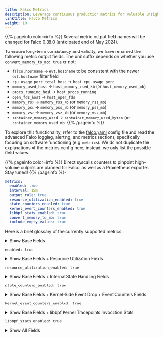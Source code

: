 ```yaml
---
title: Falco Metrics 
description: Leverage continuous production metrics for valuable insights
linktitle: Falco Metrics
weight: 10
---
```


{{% pageinfo color=info %}}
Several metric output field names will be changed for Falco 0.38.0 (anticipated end of May 2024).

To ensure long-term consistency and validity, we have renamed the following metric output fields. The unit suffix depends on whether you use `convert_memory_to_mb: true` or not:

- `falco.hostname` -> `evt.hostname` to be consistent with the newer `evt.hostname` filter field
- `cpu_usage_perc_total_host` -> `host_cpu_usage_perc`
- `memory_used_host` -> `host_memory_used_kb` (or `host_memory_used_mb`)
- `procs_running_hos`t -> `host_procs_running`
- `open_fds_host` -> `host_open_fds`
- `memory_rss` -> `memory_rss_kb` (or `memory_rss_mb`)
- `memory_pss` -> `memory_pss_kb` (or `memory_pss_mb`)
- `memory_vsz` -> `memory_vsz_kb` (or `memory_vsz_mb`)
- `container_memory_used` -> `container_memory_used_bytes` (or `container_memory_used_mb`)
{{% /pageinfo %}}

To explore this functionality, refer to the [falco.yaml](https://github.com/falcosecurity/falco/blob/master/falco.yaml) config file and read the advanced Falco logging, alerting, and metrics sections, specifically focusing on software functioning (e.g. `metrics`). We do not duplicate the explanations of the metrics config here; instead, we only list the possible field values.

{{% pageinfo color=info %}}
Direct syscalls counters to pinpoint high-volume culprits are planned for Falco, as well as a Prometheus exporter. Stay tuned!
{{% /pageinfo %}}

```yaml
metrics:
  enabled: true
  interval: 15m
  output_rule: true
  resource_utilization_enabled: true
  state_counters_enabled: true
  kernel_event_counters_enabled: true
  libbpf_stats_enabled: true
  convert_memory_to_mb: true
  include_empty_values: true
```

Here is a brief glossary of the currently supported metrics:

<details>
  <summary> Show Base Fields
  
  `enabled: true`
  </summary>

```yaml
{
  "hostname": "test",
  "output": "Falco metrics snapshot",
  "output_fields": {
    "evt.source": "syscall",
    "evt.time": 1706043847488647460,
    "falco.duration_sec": 19,
    "falco.evts_rate_sec": 8326.2, # Taken between 2 metrics snapshots
    "falco.host_boot_ts": 1705377771000000000,
    "falco.host_num_cpus": 20,
    "falco.hostname": "test",
    "falco.kernel_release": "6.6.7-200.fc39.x86_64",
    "falco.num_evts": 137676,
    "falco.num_evts_prev": 129349,
    "falco.outputs_queue_num_drops": 0,
    "falco.start_ts": 1706043828486423408,
    "falco.version": "0.37.0",
    "scap.engine_name": "bpf"
  },
  "priority": "Informational",
  "rule": "Falco internal: metrics snapshot",
  "source": "internal",
  "time": "2024-01-23T21:04:07.488647460Z"
}
```
  
</details>

<details>
  <summary> Show Base Fields + Resource Utilization Fields
  
  `resource_utilization_enabled: true`
  </summary>

```yaml
{
  "hostname": "test",
  "output": "Falco metrics snapshot",
  "output_fields": {
    "evt.source": "syscall",
    "evt.time": 1706043953457954271,
    "falco.container_memory_used": 0, # Memory usage of the Falco process, only relevant for Kubernetes daemonset deployments, similar to container_memory_working_set_bytes
    "falco.cpu_usage_perc": 3.2, # CPU usage (percentage of one CPU) of the Falco process, equivalent to `ps` output
    "falco.cpu_usage_perc_total_host": 3.0, # Overall CPU usage of the underlying host
    "falco.duration_sec": 32,
    "falco.evts_rate_sec": 7146.3, # Taken between 2 metrics snapshots
    "falco.host_boot_ts": 1705377771000000000,
    "falco.host_num_cpus": 20,
    "falco.hostname": "test",
    "falco.kernel_release": "6.6.7-200.fc39.x86_64",
    "falco.memory_pss": 57, # Memory usage of the Falco process
    "falco.memory_rss": 60, # Memory usage of the Falco process
    "falco.memory_used_host": 17264, # Overall memory usage of the underlying host
    "falco.memory_vsz": 1127, # Memory usage of the Falco process
    "falco.num_evts": 223960,
    "falco.num_evts_prev": 216814,
    "falco.open_fds_host": 21640, # Overall currently open fds of the underlying host
    "falco.outputs_queue_num_drops": 0,
    "falco.procs_running_host": 2, # `procs_running` value obtained from ${HOST_ROOT}/proc/stat of the underlying host, showing a lower number than currently alive procs
    "falco.start_ts": 1706043921455239905,
    "falco.version": "0.37.0",
    "scap.engine_name": "bpf"
  },
  "priority": "Informational",
  "rule": "Falco internal: metrics snapshot",
  "source": "internal",
  "time": "2024-01-23T21:05:53.457954271Z"
}
```
  
</details>

<details>
  <summary> Show Base Fields + Internal State Handling Fields
  
  `state_counters_enabled: true`
  </summary>

Most counters are monotonic/all-time counts, with some exceptions indicated below where the current snapshot is measured.

```yaml
{
  "hostname": "test",
  "output": "Falco metrics snapshot",
  "output_fields": {
    "evt.source": "syscall",
    "evt.time": 1706055905641977144,
    "falco.duration_sec": 26,
    "falco.evts_rate_sec": 8595.5, # Taken between 2 metrics snapshots
    "falco.host_boot_ts": 1705377771000000000,
    "falco.host_num_cpus": 20,
    "falco.hostname": "test",
    "falco.kernel_release": "6.6.7-200.fc39.x86_64",
    # Internally, Falco is granular and talks about `threads`, not processes
    "falco.n_added_fds": 13377,
    "falco.n_added_threads": 1921,
    "falco.n_cached_fd_lookups": 174721,
    "falco.n_cached_thread_lookups": 176428,
    "falco.n_containers": 0, # Number of containers stored by Falco at a given time (current snapshot, not monotonic)
    "falco.n_drops_full_threadtable": 0, # Drops due to a full process cache table, internally called threadtable
    "falco.n_failed_fd_lookups": 13374,
    "falco.n_failed_thread_lookups": 4413,
    "falco.n_fds": 131522, # Number of fds stored in threadtable (current snapshot, not monotonic)
    "falco.n_missing_container_images": 0, # Number of containers stored by Falco without a container image at a given time (current snapshot, not monotonic)
    "falco.n_noncached_fd_lookups": 33356,
    "falco.n_noncached_thread_lookups": 74493,
    "falco.n_removed_fds": 5940,
    "falco.n_removed_threads": 123,
    "falco.n_retrieve_evts_drops": 1258,
    "falco.n_retrieved_evts": 15112,
    "falco.n_store_evts_drops": 0,
    "falco.n_stored_evts": 17340,
    "falco.n_threads": 1798, # Number of threads stored in threadtable (current snapshot, not monotonic)
    "falco.num_evts": 221862,
    "falco.num_evts_prev": 213266,
    "falco.outputs_queue_num_drops": 0,
    "falco.start_ts": 1706055879639303895,
    "falco.version": "0.37.0",
    "scap.engine_name": "bpf"
  },
  "priority": "Informational",
  "rule": "Falco internal: metrics snapshot",
  "source": "internal",
  "time": "2024-01-24T00:25:05.641977144Z"
}
```
  
</details>

<details>
  <summary> Show Base Fields + Kernel-Side Event Drop + Event Counters Fields
  
  `kernel_event_counters_enabled: true`
  </summary>

```yaml
{
  "hostname": "test",
  "output": "Falco metrics snapshot",
  "output_fields": {
    "evt.source": "syscall",
    "evt.time": 1706044368930973591,
    "falco.duration_sec": 34,
    "falco.evts_rate_sec": 7157.8, # Taken between 2 metrics snapshots
    "falco.host_boot_ts": 1705377771000000000,
    "falco.host_num_cpus": 20,
    "falco.hostname": "test",
    "falco.kernel_release": "6.6.7-200.fc39.x86_64",
    "falco.num_evts": 244419,
    "falco.num_evts_prev": 237261,
    "falco.outputs_queue_num_drops": 0,
    "falco.start_ts": 1706044334928318624,
    "falco.version": "0.37.0",
    # scap -> capture / kernel-side counters
    "scap.engine_name": "bpf",
    "scap.evts_drop_rate_sec": 0.0, # Taken between 2 metrics snapshots
    "scap.evts_rate_sec": 7061.8, # Taken between 2 metrics snapshots
    "scap.n_drops": 0, # Monotonic counter all-time kernel side drops
    # Coarse-grained (non-comprehensive) categories for more granular insights
    "scap.n_drops_buffer_clone_fork_enter": 0,
    "scap.n_drops_buffer_clone_fork_exit": 0,
    "scap.n_drops_buffer_close_exit": 0,
    "scap.n_drops_buffer_connect_enter": 0,
    "scap.n_drops_buffer_connect_exit": 0,
    "scap.n_drops_buffer_dir_file_enter": 0,
    "scap.n_drops_buffer_dir_file_exit": 0,
    "scap.n_drops_buffer_execve_enter": 0,
    "scap.n_drops_buffer_execve_exit": 0,
    "scap.n_drops_buffer_open_enter": 0,
    "scap.n_drops_buffer_open_exit": 0,
    "scap.n_drops_buffer_other_interest_enter": 0,
    "scap.n_drops_buffer_other_interest_exit": 0,
    "scap.n_drops_buffer_proc_exit": 0,
    "scap.n_drops_buffer_total": 0,
    "scap.n_drops_bug": 0,
    "scap.n_drops_page_faults": 0,
    "scap.n_drops_perc": 0.0, # Taken between 2 metrics snapshots (percentage drops)
    "scap.n_drops_prev": 0,
    "scap.n_drops_scratch_map": 0,
    "scap.n_evts": 252887,
    "scap.n_evts_prev": 245825
  },
  "priority": "Informational",
  "rule": "Falco internal: metrics snapshot",
  "source": "internal",
  "time": "2024-01-23T21:12:48.930973591Z"
}
```

</details>

<details>
  <summary> Show Base Fields + libbpf Kernel Tracepoints Invocation Stats

  `libbpf_stats_enabled: true`
  </summary>

Applies only for `ebpf` and `modern_ebpf`, requires `sysctl kernel.bpf_stats_enabled=1` kernel setting as precondition. Compare to `bpftool prog show` capabilities.

Here is a snippet with respect to the kernel tracepoints for an `x86_64` machine:

```yaml
{
  "hostname": "test",
  "output": "Falco metrics snapshot",
  "output_fields": {
    "evt.source": "syscall",
    "evt.time": 1706044504680365101,
    "falco.duration_sec": 38,
    "falco.evts_rate_sec": 7412.0,
    "falco.host_boot_ts": 1705377771000000000,
    "falco.host_num_cpus": 20,
    "falco.hostname": "test",
    "falco.kernel_release": "6.6.7-200.fc39.x86_64",
    "falco.num_evts": 374721,
    "falco.num_evts_prev": 367309,
    "falco.outputs_queue_num_drops": 0,
    "falco.start_ts": 1706044466678892863,
    "falco.version": "0.37.0",
    "scap.engine_name": "bpf",
    "scap.n_drops_perc": 0.0,
    # libbpf stats -> all-time kernel tracepoints invocations stats for an `x86_64` machine
    # Note: no equivalent stats for kmod driver available
    "scap.page_fault_kern.avg_time_ns": 0, # Disabled by default
    "scap.page_fault_kern.run_cnt": 0,
    "scap.page_fault_kern.run_time_ns": 0,
    "scap.page_fault_user.avg_time_ns": 0, # Disabled by default
    "scap.page_fault_user.run_cnt": 0,
    "scap.page_fault_user.run_time_ns": 0,
    "scap.sched_process_e.avg_time_ns": 4281, # scheduler process exit tracepoint, used to purge procs from process cache
    "scap.sched_process_e.run_cnt": 343,
    "scap.sched_process_e.run_time_ns": 1468454,
    "scap.sched_switch.avg_time_ns": 0, # Disabled by default
    "scap.sched_switch.run_cnt": 0,
    "scap.sched_switch.run_time_ns": 0,
    "scap.signal_deliver.avg_time_ns": 0, # Disabled by default
    "scap.signal_deliver.run_cnt": 0,
    "scap.signal_deliver.run_time_ns": 0,
    "scap.sys_enter.avg_time_ns": 492, # syscall enter (raw) tracepoint
    "scap.sys_enter.run_cnt": 967880,
    "scap.sys_enter.run_time_ns": 476207280,
    "scap.sys_exit.avg_time_ns": 534, # syscall exit (raw) tracepoint
    "scap.sys_exit.run_cnt": 967860,
    "scap.sys_exit.run_time_ns": 517146471
  },
  "priority": "Informational",
  "rule": "Falco internal: metrics snapshot",
  "source": "internal",
  "time": "2024-01-23T21:15:04.680365101Z"
}
```

Here is a snippet with respect to the kernel tracepoints for an `aarch64` machine:

```yaml
{
  "hostname": "lima-falco-fedora",
  "output": "Falco metrics snapshot",
  "output_fields": {
    "evt.source": "syscall",
    "falco.host_num_cpus": 8,
    "falco.hostname": "lima-falco-fedora",
    "falco.kernel_release": "6.5.6-300.fc39.aarch64",
    # libbpf stats -> all-time kernel tracepoints invocations stats for an `aarch64` machine
    # Note: no equivalent stats for kmod driver available
    "scap.sched_p_exec.avg_time_ns": 12948, # to address certain architecture differences or limitations, need to tap into the scheduler instead of the raw tracepoint concerning the clone/fork/execve* syscalls
    "scap.sched_p_exec.run_cnt": 17,
    "scap.sched_p_exec.run_time_ns": 220124,
    "scap.sched_p_fork.avg_time_ns": 18931, # to address certain architecture differences or limitations, need to tap into the scheduler instead of the raw tracepoint concerning the clone/fork/execve* syscalls
    "scap.sched_p_fork.run_cnt": 17,
    "scap.sched_p_fork.run_time_ns": 321833,
    "scap.sched_proc_exit.avg_time_ns": 2595, # scheduler process exit tracepoint, used to purge procs from process cache
    "scap.sched_proc_exit.run_cnt": 17,
    "scap.sched_proc_exit.run_time_ns": 44124,
    "scap.sys_enter.avg_time_ns": 54, # syscall enter (raw) tracepoint
    "scap.sys_enter.run_cnt": 54209,
    "scap.sys_enter.run_time_ns": 2963165,
    "scap.sys_exit.avg_time_ns": 103, # syscall exit (raw) tracepoint
    "scap.sys_exit.run_cnt": 54192,
    "scap.sys_exit.run_time_ns": 5619856
  },
  "priority": "Informational",
  "rule": "Falco internal: metrics snapshot",
  "source": "internal",
  "time": "2024-01-23T18:48:42.834888156Z"
}
```
</details>

<details>
  <summary> Show All Fields
  </summary>

```yaml
{
  "hostname": "test",
  "output": "Falco metrics snapshot",
  "output_fields": {
    "evt.source": "syscall",
    "evt.time": 1706056354914990455,
    "falco.container_memory_used": 0,
    "falco.cpu_usage_perc": 3.0,
    "falco.cpu_usage_perc_total_host": 3.3,
    "falco.duration_sec": 415,
    "falco.evts_rate_sec": 17926.1,
    "falco.host_boot_ts": 1705377771000000000,
    "falco.host_num_cpus": 20,
    "falco.hostname": "test",
    "falco.kernel_release": "6.6.7-200.fc39.x86_64",
    "falco.memory_pss": 169,
    "falco.memory_rss": 170,
    "falco.memory_used_host": 14259,
    "falco.memory_vsz": 1127,
    "falco.n_added_fds": 99134,
    "falco.n_added_threads": 3405,
    "falco.n_cached_fd_lookups": 3960903,
    "falco.n_cached_thread_lookups": 4017248,
    "falco.n_containers": 0,
    "falco.n_drops_full_threadtable": 0,
    "falco.n_failed_fd_lookups": 389051,
    "falco.n_failed_thread_lookups": 6243,
    "falco.n_fds": 133014,
    "falco.n_missing_container_images": 0,
    "falco.n_noncached_fd_lookups": 712176,
    "falco.n_noncached_thread_lookups": 1338273,
    "falco.n_removed_fds": 91240,
    "falco.n_removed_threads": 1589,
    "falco.n_retrieve_evts_drops": 155908,
    "falco.n_retrieved_evts": 342296,
    "falco.n_store_evts_drops": 0,
    "falco.n_stored_evts": 398285,
    "falco.n_threads": 1812,
    "falco.num_evts": 5043045,
    "falco.num_evts_prev": 5025657,
    "falco.open_fds_host": 21040,
    "falco.outputs_queue_num_drops": 0,
    "falco.procs_running_host": 1,
    "falco.start_ts": 1706055939912506103,
    "falco.version": "0.37.0",
    "scap.engine_name": "bpf",
    "scap.evts_drop_rate_sec": 0.0,
    "scap.evts_rate_sec": 17629.2,
    "scap.n_drops": 0,
    "scap.n_drops_buffer_clone_fork_enter": 0,
    "scap.n_drops_buffer_clone_fork_exit": 0,
    "scap.n_drops_buffer_close_exit": 0,
    "scap.n_drops_buffer_connect_enter": 0,
    "scap.n_drops_buffer_connect_exit": 0,
    "scap.n_drops_buffer_dir_file_enter": 0,
    "scap.n_drops_buffer_dir_file_exit": 0,
    "scap.n_drops_buffer_execve_enter": 0,
    "scap.n_drops_buffer_execve_exit": 0,
    "scap.n_drops_buffer_open_enter": 0,
    "scap.n_drops_buffer_open_exit": 0,
    "scap.n_drops_buffer_other_interest_enter": 0,
    "scap.n_drops_buffer_other_interest_exit": 0,
    "scap.n_drops_buffer_proc_exit": 0,
    "scap.n_drops_buffer_total": 0,
    "scap.n_drops_bug": 0,
    "scap.n_drops_page_faults": 0,
    "scap.n_drops_perc": 0.0,
    "scap.n_drops_prev": 0,
    "scap.n_drops_scratch_map": 0,
    "scap.n_evts": 5174139,
    "scap.n_evts_prev": 5157039,
    "scap.page_fault_kern.avg_time_ns": 0,
    "scap.page_fault_kern.run_cnt": 0,
    "scap.page_fault_kern.run_time_ns": 0,
    "scap.page_fault_user.avg_time_ns": 0,
    "scap.page_fault_user.run_cnt": 0,
    "scap.page_fault_user.run_time_ns": 0,
    "scap.sched_process_e.avg_time_ns": 4517,
    "scap.sched_process_e.run_cnt": 1640,
    "scap.sched_process_e.run_time_ns": 7408617,
    "scap.sched_switch.avg_time_ns": 0,
    "scap.sched_switch.run_cnt": 0,
    "scap.sched_switch.run_time_ns": 0,
    "scap.signal_deliver.avg_time_ns": 0,
    "scap.signal_deliver.run_cnt": 0,
    "scap.signal_deliver.run_time_ns": 0,
    "scap.sys_enter.avg_time_ns": 542,
    "scap.sys_enter.run_cnt": 12630785,
    "scap.sys_enter.run_time_ns": 6854340428,
    "scap.sys_exit.avg_time_ns": 604,
    "scap.sys_exit.run_cnt": 12631003,
    "scap.sys_exit.run_time_ns": 7631523695
  },
  "priority": "Informational",
  "rule": "Falco internal: metrics snapshot",
  "source": "internal",
  "time": "2024-01-24T00:32:34.914990455Z"
}
```
  
</details>
